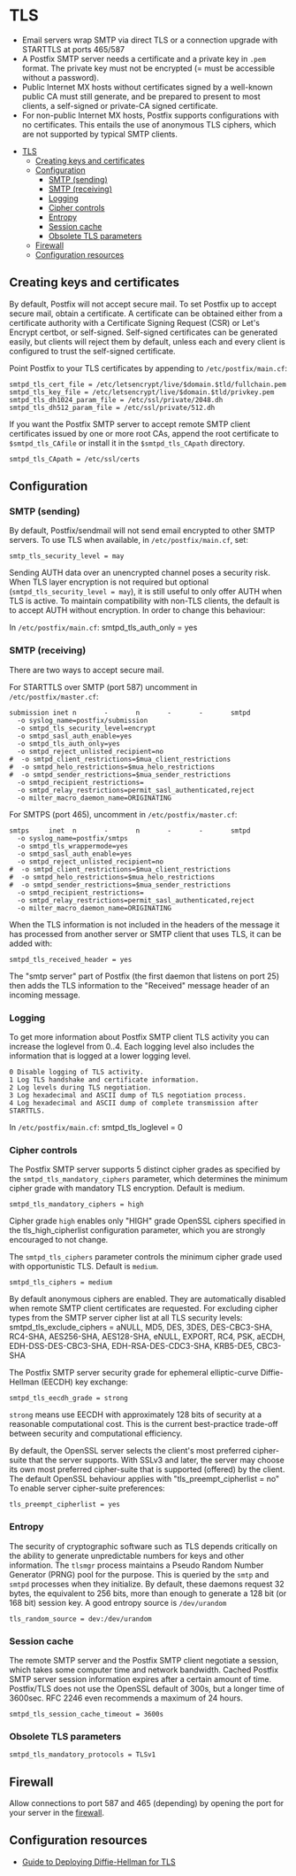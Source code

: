 # TLS

* Email servers wrap SMTP via direct TLS or a connection upgrade with STARTTLS at ports 465/587
* A Postfix SMTP server needs a certificate and a private key in `.pem` format. The private key must not be encrypted (= must be accessible without a password). 
* Public Internet MX hosts without certificates signed by a well-known public CA must still generate, and be prepared to present to most clients, a self-signed or private-CA signed certificate. 
* For non-public Internet MX hosts, Postfix supports configurations with no certificates. This entails the use of anonymous TLS ciphers, which are not supported by typical SMTP clients.

- [TLS](#tls)
  - [Creating keys and certificates](#creating-keys-and-certificates)
  - [Configuration](#configuration)
    - [SMTP (sending)](#smtp-sending)
    - [SMTP (receiving)](#smtp-receiving)
    - [Logging](#logging)
    - [Cipher controls](#cipher-controls)
    - [Entropy](#entropy)
    - [Session cache](#session-cache)
    - [Obsolete TLS parameters](#obsolete-tls-parameters)
  - [Firewall](#firewall)
  - [Configuration resources](#configuration-resources)

## Creating keys and certificates
By default, Postfix will not accept secure mail. To set Postfix up to accept secure mail, obtain a certificate. A certificate can be obtained either from a certificate authority with a Certificate Signing Request (CSR) or Let's Encrypt certbot, or self-signed. Self-signed certificates can be generated easily, but clients will reject them by default, unless each and every client is configured to trust the self-signed certificate. 

Point Postfix to your TLS certificates by appending to `/etc/postfix/main.cf`: 

    smtpd_tls_cert_file = /etc/letsencrypt/live/$domain.$tld/fullchain.pem
    smtpd_tls_key_file = /etc/letsencrypt/live/$domain.$tld/privkey.pem
    smtpd_tls_dh1024_param_file = /etc/ssl/private/2048.dh
    smtpd_tls_dh512_param_file = /etc/ssl/private/512.dh

If you want the Postfix SMTP server to accept remote SMTP client certificates issued by one or more root CAs, append the root certificate to `$smtpd_tls_CAfile` or install it in the `$smtpd_tls_CApath` directory. 

    smtpd_tls_CApath = /etc/ssl/certs

## Configuration

### SMTP (sending)

By default, Postfix/sendmail will not send email encrypted to other SMTP servers. To use TLS when available, in `/etc/postfix/main.cf`, set:

    smtp_tls_security_level = may

Sending AUTH data over an unencrypted channel poses a security risk. When TLS layer encryption is not required but optional (`smtpd_tls_security_level = may`), it is still useful to only offer AUTH when TLS is active. To maintain compatibility with non-TLS clients, the default is to accept AUTH without encryption. In order to change this behaviour: 

In `/etc/postfix/main.cf`:
    smtpd_tls_auth_only = yes

### SMTP (receiving)

There are two ways to accept secure mail. 

For STARTTLS over SMTP (port 587) uncomment in `/etc/postfix/master.cf`:

    submission inet n       -       n       -       -       smtpd
      -o syslog_name=postfix/submission
      -o smtpd_tls_security_level=encrypt
      -o smtpd_sasl_auth_enable=yes
      -o smtpd_tls_auth_only=yes
      -o smtpd_reject_unlisted_recipient=no
    #  -o smtpd_client_restrictions=$mua_client_restrictions
    #  -o smtpd_helo_restrictions=$mua_helo_restrictions
    #  -o smtpd_sender_restrictions=$mua_sender_restrictions
      -o smtpd_recipient_restrictions=
      -o smtpd_relay_restrictions=permit_sasl_authenticated,reject
      -o milter_macro_daemon_name=ORIGINATING

For SMTPS (port 465), uncomment in `/etc/postfix/master.cf`:

    smtps     inet  n       -       n       -       -       smtpd
      -o syslog_name=postfix/smtps
      -o smtpd_tls_wrappermode=yes
      -o smtpd_sasl_auth_enable=yes
      -o smtpd_reject_unlisted_recipient=no
    #  -o smtpd_client_restrictions=$mua_client_restrictions
    #  -o smtpd_helo_restrictions=$mua_helo_restrictions
    #  -o smtpd_sender_restrictions=$mua_sender_restrictions
      -o smtpd_recipient_restrictions=
      -o smtpd_relay_restrictions=permit_sasl_authenticated,reject
      -o milter_macro_daemon_name=ORIGINATING


When the TLS information is not included in the headers of the message it has processed from another server or SMTP client that uses TLS, it can be added with:

    smtpd_tls_received_header = yes

The "smtp server" part of Postfix (the first daemon that listens on port 25) then adds the TLS information to the "Received" message header of an incoming message.

### Logging

To get more information about Postfix SMTP client TLS activity you can increase the loglevel from 0..4. Each logging level also includes the information that is logged at a lower logging level.

    0 Disable logging of TLS activity.
    1 Log TLS handshake and certificate information.
    2 Log levels during TLS negotiation.
    3 Log hexadecimal and ASCII dump of TLS negotiation process.
    4 Log hexadecimal and ASCII dump of complete transmission after STARTTLS.

In `/etc/postfix/main.cf`:
    smtpd_tls_loglevel = 0

### Cipher controls

The Postfix SMTP server supports 5 distinct cipher grades as specified by the `smtpd_tls_mandatory_ciphers` parameter, which determines the minimum cipher grade with mandatory TLS encryption. Default is medium.

    smtpd_tls_mandatory_ciphers = high

Cipher grade `high` enables only "HIGH" grade OpenSSL ciphers specified in the tls_high_cipherlist configuration parameter, which you are strongly encouraged to not change. 

The `smtpd_tls_ciphers` parameter controls the minimum cipher grade used with opportunistic TLS. Default is `medium`.

    smtpd_tls_ciphers = medium

By default anonymous ciphers are enabled. They are automatically disabled when remote SMTP client certificates are requested. For excluding cipher types from the SMTP server cipher list at all TLS security levels:
    smtpd_tls_exclude_ciphers = aNULL, MD5, DES, 3DES, DES-CBC3-SHA, RC4-SHA, AES256-SHA, AES128-SHA, eNULL, EXPORT, RC4, PSK, aECDH, EDH-DSS-DES-CBC3-SHA, EDH-RSA-DES-CDC3-SHA, KRB5-DE5, CBC3-SHA

The Postfix SMTP server security grade for ephemeral elliptic-curve Diffie-Hellman (EECDH) key exchange: 

    smtpd_tls_eecdh_grade = strong

`strong` means use EECDH with approximately 128 bits of security at a reasonable computational cost. This is the current best-practice trade-off between security and computational efficiency. 

By default, the OpenSSL server selects the client's most preferred cipher-suite that the server supports. With SSLv3 and later, the server may choose its own most preferred cipher-suite that is supported (offered) by the client. The default OpenSSL behaviour applies with "tls_preempt_cipherlist = no" To enable server cipher-suite preferences:

    tls_preempt_cipherlist = yes

### Entropy

The security of cryptographic software such as TLS depends critically on the ability to generate unpredictable numbers for keys and other information. The `tlsmgr` process maintains a Pseudo Random Number Generator (PRNG) pool for the purpose. This is queried by the `smtp` and `smtpd` processes when they initialize. By default, these daemons request 32 bytes, the equivalent to 256 bits, more than enough to generate a 128 bit (or 168 bit) session key. A good entropy source is `/dev/urandom`

    tls_random_source = dev:/dev/urandom

### Session cache

The remote SMTP server and the Postfix SMTP client negotiate a session, which takes some computer time and network bandwidth.
Cached Postfix SMTP server session information expires after a certain amount of time. Postfix/TLS does not use the OpenSSL default of 300s, but a longer time of 3600sec. RFC 2246 even recommends a maximum of 24 hours. 

    smtpd_tls_session_cache_timeout = 3600s

### Obsolete TLS parameters 

    smtpd_tls_mandatory_protocols = TLSv1

## Firewall

Allow connections to port 587 and 465 (depending) by opening the port for your server in the [firewall](../server/firewall).

## Configuration resources

  * [Guide to Deploying Diffie-Hellman for TLS](https://weakdh.org/sysadmin.html)


